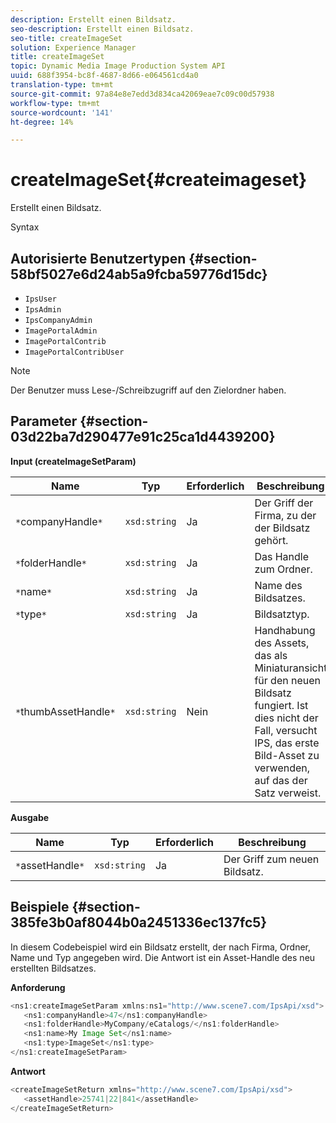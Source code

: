 ```yaml
---
description: Erstellt einen Bildsatz.
seo-description: Erstellt einen Bildsatz.
seo-title: createImageSet
solution: Experience Manager
title: createImageSet
topic: Dynamic Media Image Production System API
uuid: 688f3954-bc8f-4687-8d66-e064561cd4a0
translation-type: tm+mt
source-git-commit: 97a84e8e7edd3d834ca42069eae7c09c00d57938
workflow-type: tm+mt
source-wordcount: '141'
ht-degree: 14%

---
```



# createImageSet{#createimageset}

Erstellt einen Bildsatz.

Syntax

## Autorisierte Benutzertypen {#section-58bf5027e6d24ab5a9fcba59776d15dc}

* `IpsUser`
* `IpsAdmin`
* `IpsCompanyAdmin`
* `ImagePortalAdmin`
* `ImagePortalContrib`
* `ImagePortalContribUser`

>[!NOTE]
>
>Der Benutzer muss Lese-/Schreibzugriff auf den Zielordner haben.

## Parameter {#section-03d22ba7d290477e91c25ca1d4439200}

**Input (createImageSetParam)**

| Name | Typ | Erforderlich | Beschreibung |
|---|---|---|---|
| `*`companyHandle`*` | `xsd:string` | Ja | Der Griff der Firma, zu der der Bildsatz gehört. |
| `*`folderHandle`*` | `xsd:string` | Ja | Das Handle zum Ordner. |
| `*`name`*` | `xsd:string` | Ja | Name des Bildsatzes. |
| `*`type`*` | `xsd:string` | Ja | Bildsatztyp. |
| `*`thumbAssetHandle`*` | `xsd:string` | Nein | Handhabung des Assets, das als Miniaturansicht für den neuen Bildsatz fungiert. Ist dies nicht der Fall, versucht IPS, das erste Bild-Asset zu verwenden, auf das der Satz verweist. |

**Ausgabe**

| Name | Typ | Erforderlich | Beschreibung |
|---|---|---|---|
| `*`assetHandle`*` | `xsd:string` | Ja | Der Griff zum neuen Bildsatz. |

## Beispiele {#section-385fe3b0af8044b0a2451336ec137fc5}

In diesem Codebeispiel wird ein Bildsatz erstellt, der nach Firma, Ordner, Name und Typ angegeben wird. Die Antwort ist ein Asset-Handle des neu erstellten Bildsatzes.

**Anforderung**

```java
<ns1:createImageSetParam xmlns:ns1="http://www.scene7.com/IpsApi/xsd">
   <ns1:companyHandle>47</ns1:companyHandle>
   <ns1:folderHandle>MyCompany/eCatalogs/</ns1:folderHandle>
   <ns1:name>My Image Set</ns1:name>
   <ns1:type>ImageSet</ns1:type>
</ns1:createImageSetParam>
```

**Antwort**

```java
<createImageSetReturn xmlns="http://www.scene7.com/IpsApi/xsd">
   <assetHandle>25741|22|841</assetHandle>
</createImageSetReturn>
```

